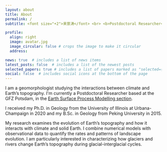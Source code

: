 ```yaml
---
layout: about
title: About
permalink: /
subtitle: <font size="+2">来景涛</font> <br> <b>Postdoctoral Researcher</b> at GFZ Potsdam

profile:
  align: right
  image: avatar.jpg
  image_circular: false # crops the image to make it circular
  address:

news: true  # includes a list of news items
latest_posts: false  # includes a list of the newest posts
selected_papers: true # includes a list of papers marked as "selected={true}"
social: false  # includes social icons at the bottom of the page
---
```


I am a geomorphologist studying the interactions between climate and Earth’s topography.
I'm currently a Postdoctoral Researcher based at the GFZ Potsdam, in the [Earth Surface Process Modelling section](https://www.gfz-potsdam.de/en/section/earth-surface-process-modelling/overview/).

I received my Ph.D. in Geology from the University of Illinois at Urbana-Champaign in 2020 and my B.Sc. in Geology from Peking University in 2015.

My research examines the evolution of Earth’s topography and how it interacts with climate and solid Earth. I combine numerical models with observational data to quantify the rates and patterns of landscape evolution. I am particularly interested in characterizing how glaciers and rivers change Earth’s topography during glacial-interglacial cycles.